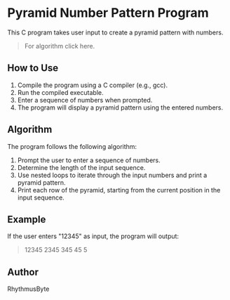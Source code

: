# Pyramid Number Pattern Program

This C program takes user input to create a pyramid pattern with numbers.

> For algorithm click here.

## How to Use

1. Compile the program using a C compiler (e.g., gcc).
2. Run the compiled executable.
3. Enter a sequence of numbers when prompted.
4. The program will display a pyramid pattern using the entered numbers.

## Algorithm

The program follows the following algorithm:

1. Prompt the user to enter a sequence of numbers.
2. Determine the length of the input sequence.
3. Use nested loops to iterate through the input numbers and print a pyramid pattern.
4. Print each row of the pyramid, starting from the current position in the input sequence.

## Example

If the user enters "12345" as input, the program will output:

> 12345
> 2345
> 345
> 45
> 5


## Author

RhythmusByte
